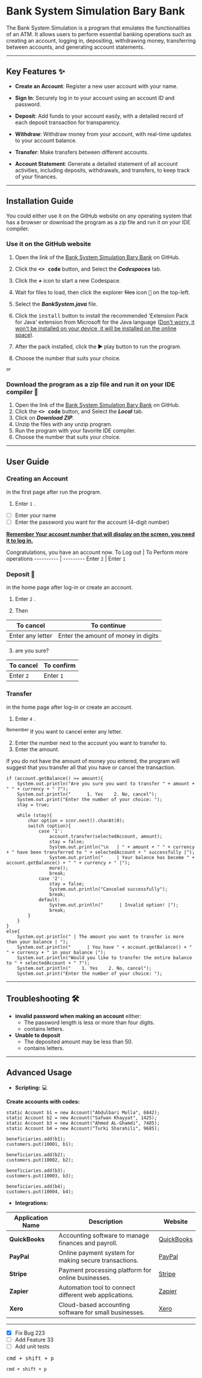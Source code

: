 # Bank System Simulation Bary Bank
The Bank System Simulation is a program that emulates the functionalities of an ATM. It allows users to perform essential banking operations such as creating an account, logging in, depositing, withdrawing money, transferring between accounts, and generating account statements. 

---

## Key Features :sparkles:

- **Create an Account**: Register a new user account with your name.

- **Sign In**: Securely log in to your account using an account ID and password.

- **Deposit**: Add funds to your account easily, with a detailed record of each deposit transaction for transparency.

- **Withdraw**: Withdraw money from your account, with real-time updates to your account balance.

- **Transfer**: Make transfers between different accounts.

- **Account Statement**: Generate a detailed statement of all account activities, including deposits, withdrawals, and transfers, to keep track of your finances.

---

## Installation Guide
You could either use it on the GitHub website on any operating system that has a browser or download the program as a zip file and run it on your IDE compiler.

### Use it on the GitHub website
1. Open the link of the [Bank System Simulation Bary Bank](https://github.com/AbuAlbr/Bank-System-Simulation-Bary-Bank) on GitHub.

2. Click the <kbd>**<> code**</kbd> button, and Select the ***Codespaces*** tab.

3. Click the ***+*** icon to start a new Codespace.

4. Wait for files to load, then click the explorer ~~files~~ icon <kbd>:file_folder:</kbd> on the top-left.

5. Select the ***BankSystem.java*** file.

6. Click the <kbd>install</kbd> button to install the recommended 'Extension Pack for Java' extension from Microsoft for the Java language (<ins>Don't worry, it won't be installed on your device, it will be installed on the online space</ins>).

7. After the pack installed, click the ▶ play button to run the program.

8. Choose the number that suits your choice.

<sub>or</sub> 

### Download the program as a zip file and run it on your IDE compiler 💾
1. Open the link of the [Bank System Simulation Bary Bank](https://github.com/AbuAlbr/Bank-System-Simulation-Bary-Bank) on GitHub.
2. Click the <kbd>**<> code**</kbd> button, and Select the ***Local*** tab.
3. Click on ***Download ZIP***.
4. Unzip the files with any unzip program.
5. Run the program with your favorite IDE compiler.
6. Choose the number that suits your choice.

---

## User Guide
### Creating an Account 
in the first page after run the program.
1. Enter `1` .
- [ ] Enter your name
- [ ] Enter the password you want for the account (4-digit number)

<ins>**Remember Your account number that will display on the screen, you need it to log in.**</ins>

Congratulations, you have an account now.
To Log out | To Perform more operations
---------- | --------- 
Enter `2`  | Enter `1`

### Deposit 💸
in the home page after log-in or create an account.
1. Enter `2` .

2. Then  

To cancel  | To continue
---------- | --------- 
Enter any letter | Enter the amount of money in digits

3. are you sure?

To cancel  | To confirm
---------- | --------- 
Enter `2`  | Enter `1`

### Transfer 
in the home page after log-in or create an account.
1. Enter `4` .

<sup>Remember</sup> If you want to cancel enter any letter.

2. Enter the number next to the account you want to transfer to.
3. Enter the amount. 

If you do not have the amount of money you entered, the program will suggest that you transfer all that you have or cancel the transaction.
```
if (account.getBalance() >= amount){
    System.out.println("Are you sure you want to transfer " + amount + " " + currency + " ?");
    System.out.println("      1. Yes    2. No, cancel");
    System.out.print("Enter the number of your choice: ");
    stay = true;

    while (stay){                                                                              
        char option = scnr.next().charAt(0);
        switch (option){
            case '1':
                account.transfer(selectedAccount, amount);
                stay = false;   
                System.out.println("\n   | " + amount + " " + currency + " have been transferred to " + selectedAccount + " successfully |"); 
                System.out.println("     | Your balance has become " + account.getBalance() + " " + currency + " |");                        
                more();
                break;
            case '2':
                stay = false;        
                System.out.println("Canceled successfully");
                break;
            default:
                System.out.println("      | Invalid option! |");
                break;
        }   
    }
}
else{
    System.out.println(" | The amount you want to transfer is more than your balance | ");
    System.out.println("      | You have " + account.getBalance() + " " + currency + " in your balance |");
    System.out.println("Would you like to transfer the entire balance to " + selectedAccount + " ?");
    System.out.println("    1. Yes    2. No, cancel");
    System.out.print("Enter the number of your choice: ");
```

---

## Troubleshooting 🛠
- **invalid password when making an account** either:
  - The password length is less or more than four digits.
  -  contains letters. 
- **Unable to deposit**
  - The deposited amount may be less than 50.
  - contains letters.

---

## Advanced Usage
- **Scripting:** 💻

**Create accounts with codes:** 
```
static Account b1 = new Account("Abdulbari Molla", 6842);   
static Account b2 = new Account("Safwan Khayyat", 1425);
static Account b3 = new Account("Ahmed AL-Ghamdi", 7485);
static Account b4 = new Account("Turki Sharahili", 9685);

beneficiaries.add(b1);                                             
customers.put(10001, b1);

beneficiaries.add(b2);                                             
customers.put(10002, b2);

beneficiaries.add(b3);                                             
customers.put(10003, b3);

beneficiaries.add(b4);                                             
customers.put(10004, b4);
```

- **Integrations:** 

| Application Name | Description                                           | Website                                   |
|------------------|-------------------------------------------------------|-------------------------------------------|
| **QuickBooks**    | Accounting software to manage finances and payroll.  | [QuickBooks](https://quickbooks.intuit.com) |
| **PayPal**        | Online payment system for making secure transactions.| [PayPal](https://www.paypal.com)           |
| **Stripe**        | Payment processing platform for online businesses.   | [Stripe](https://stripe.com)               |
| **Zapier**        | Automation tool to connect different web applications.| [Zapier](https://zapier.com)               |
| **Xero**          | Cloud-based accounting software for small businesses.| [Xero](https://www.xero.com)               |



---

- [x] Fix Bug 223
- [ ] Add Feature 33
- [ ] Add unit tests

<kbd>cmd + shift + p</kbd>

`cmd + shift + p`
